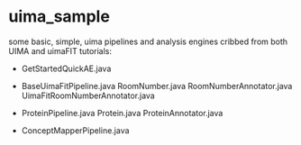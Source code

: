 uima_sample
===========

some basic, simple, uima pipelines and analysis engines cribbed from
both UIMA and uimaFIT tutorials:


 * GetStartedQuickAE.java

 * BaseUimaFitPipeline.java
	RoomNumber.java
	RoomNumberAnnotator.java
	UimaFitRoomNumberAnnotator.java

* ProteinPipeline.java
	Protein.java
	ProteinAnnotator.java

* ConceptMapperPipeline.java
